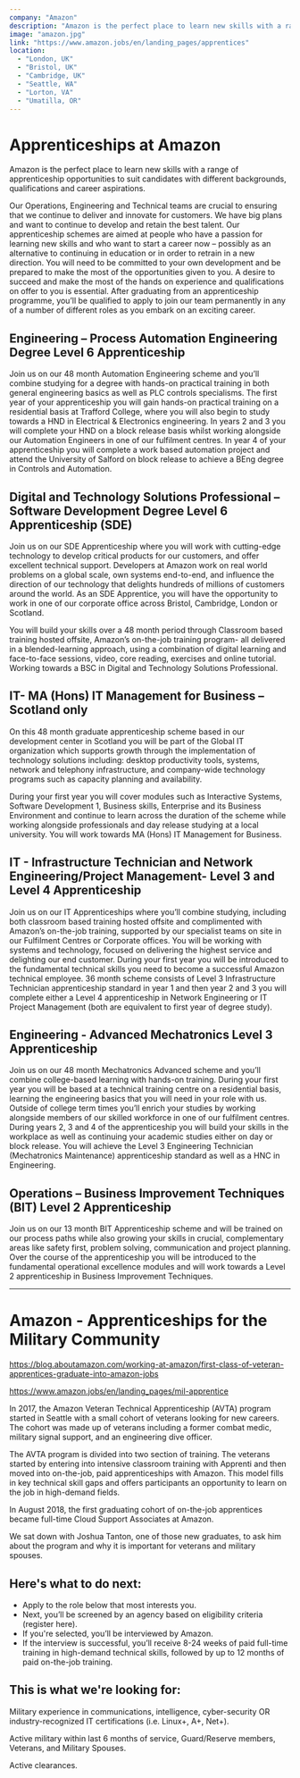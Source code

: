 ```yaml
---
company: "Amazon"
description: "Amazon is the perfect place to learn new skills with a range of apprenticeship opportunities to suit candidates with different backgrounds, qualifications and career aspirations."
image: "amazon.jpg"
link: "https://www.amazon.jobs/en/landing_pages/apprentices"
location:
  - "London, UK"
  - "Bristol, UK"
  - "Cambridge, UK"
  - "Seattle, WA"
  - "Lorton, VA"
  - "Umatilla, OR"
---
```


# Apprenticeships at Amazon

Amazon is the perfect place to learn new skills with a range of apprenticeship opportunities to suit candidates with different backgrounds, qualifications and career aspirations.

Our Operations, Engineering and Technical teams are crucial to ensuring that we continue to deliver and innovate for customers. We have big plans and want to continue to develop and retain the best talent. Our apprenticeship schemes are aimed at people who have a passion for learning new skills and who want to start a career now – possibly as an alternative to continuing in education or in order to retrain in a new direction. You will need to be committed to your own development and be prepared to make the most of the opportunities given to you. A desire to succeed and make the most of the hands on experience and qualifications on offer to you is essential. After graduating from an apprenticeship programme, you’ll be qualified to apply to join our team permanently in any of a number of different roles as you embark on an exciting career.

## Engineering – Process Automation Engineering Degree Level 6 Apprenticeship

Join us on our 48 month Automation Engineering scheme and you’ll combine studying for a degree with hands-on practical training in both general engineering basics as well as PLC controls specialisms. The first year of your apprenticeship you will gain hands-on practical training on a residential basis at Trafford College, where you will also begin to study towards a HND in Electrical & Electronics engineering. In years 2 and 3 you will complete your HND on a block release basis whilst working alongside our Automation Engineers in one of our fulfilment centres. In year 4 of your apprenticeship you will complete a work based automation project and attend the University of Salford on block release to achieve a BEng degree in Controls and Automation.

## Digital and Technology Solutions Professional – Software Development Degree Level 6 Apprenticeship (SDE)

Join us on our SDE Apprenticeship where you will work with cutting-edge technology to develop critical products for our customers, and offer excellent technical support. Developers at Amazon work on real world problems on a global scale, own systems end-to-end, and influence the direction of our technology that delights hundreds of millions of customers around the world. As an SDE Apprentice, you will have the opportunity to work in one of our corporate office across Bristol, Cambridge, London or Scotland.

You will build your skills over a 48 month period through Classroom based training hosted offsite, Amazon’s on-the-job training program- all delivered in a blended-learning approach, using a combination of digital learning and face-to-face sessions, video, core reading, exercises and online tutorial. Working towards a BSC in Digital and Technology Solutions Professional.

## IT- MA (Hons) IT Management for Business – Scotland only

On this 48 month graduate apprenticeship scheme based in our development center in Scotland you will be part of the Global IT organization which supports growth through the implementation of technology solutions including: desktop productivity tools, systems, network and telephony infrastructure, and company-wide technology programs such as capacity planning and availability.

During your first year you will cover modules such as Interactive Systems, Software Development 1, Business skills, Enterprise and its Business Environment and continue to learn across the duration of the scheme while working alongside professionals and day release studying at a local university. You will work towards MA (Hons) IT Management for Business.

## IT - Infrastructure Technician and Network Engineering/Project Management- Level 3 and Level 4 Apprenticeship

Join us on our IT Apprenticeships where you’ll combine studying, including both classroom based training hosted offsite and complimented with Amazon’s on-the-job training, supported by our specialist teams on site in our Fulfilment Centres or Corporate offices. You will be working with systems and technology, focused on delivering the highest service and delighting our end customer. During your first year you will be introduced to the fundamental technical skills you need to become a successful Amazon technical employee. 36 month scheme consists of Level 3 Infrastructure Technician apprenticeship standard in year 1 and then year 2 and 3 you will complete either a Level 4 apprenticeship in Network Engineering or IT Project Management (both are equivalent to first year of degree study).

## Engineering - Advanced Mechatronics Level 3 Apprenticeship

Join us on our 48 month Mechatronics Advanced scheme and you’ll combine college-based learning with hands-on training. During your first year you will be based at a technical training centre on a residential basis, learning the engineering basics that you will need in your role with us. Outside of college term times you’ll enrich your studies by working alongside members of our skilled workforce in one of our fulfilment centres. During years 2, 3 and 4 of the apprenticeship you will build your skills in the workplace as well as continuing your academic studies either on day or block release. You will achieve the Level 3 Engineering Technician (Mechatronics Maintenance) apprenticeship standard as well as a HNC in Engineering.

## Operations – Business Improvement Techniques (BIT) Level 2 Apprenticeship

Join us on our 13 month BIT Apprenticeship scheme and will be trained on our process paths while also growing your skills in crucial, complementary areas like safety first, problem solving, communication and project planning. Over the course of the apprenticeship you will be introduced to the fundamental operational excellence modules and will work towards a Level 2 apprenticeship in Business Improvement Techniques.

---

# Amazon - Apprenticeships for the Military Community

https://blog.aboutamazon.com/working-at-amazon/first-class-of-veteran-apprentices-graduate-into-amazon-jobs

https://www.amazon.jobs/en/landing_pages/mil-apprentice

In 2017, the Amazon Veteran Technical Apprenticeship (AVTA) program started in Seattle with a small cohort of veterans looking for new careers. The cohort was made up of veterans including a former combat medic, military signal support, and an engineering dive officer.

The AVTA program is divided into two section of training. The veterans started by entering into intensive classroom training with Apprenti and then moved into on-the-job, paid apprenticeships with Amazon. This model fills in key technical skill gaps and offers participants an opportunity to learn on the job in high-demand fields.

In August 2018, the first graduating cohort of on-the-job apprentices became full-time Cloud Support Associates at Amazon.

We sat down with Joshua Tanton, one of those new graduates, to ask him about the program and why it is important for veterans and military spouses.

## Here's what to do next:

- Apply to the role below that most interests you.
- Next, you’ll be screened by an agency based on eligibility criteria (register here).
- If you're selected, you’ll be interviewed by Amazon.
- If the interview is successful, you’ll receive 8-24 weeks of paid full-time training in high-demand technical skills, followed by up to 12 months of paid on-the-job training.

## This is what we're looking for:

Military experience in communications, intelligence, cyber-security OR industry-recognized IT certifications (i.e. Linux+, A+, Net+).

Active military within last 6 months of service, Guard/Reserve members, Veterans, and Military Spouses.

Active clearances.

